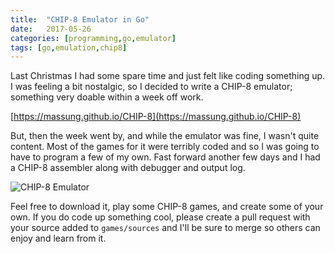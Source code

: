 ```yaml
---
title:  "CHIP-8 Emulator in Go"
date:   2017-05-26
categories: [programming,go,emulator]
tags: [go,emulation,chip8]
---
```

Last Christmas I had some spare time and just felt like coding something up. I was feeling a bit nostalgic, so I decided to write a CHIP-8 emulator; something very doable within a week off work.

[https://massung.github.io/CHIP-8](https://massung.github.io/CHIP-8)

But, then the week went by, and while the emulator was fine, I wasn't quite content. Most of the games for it were terribly coded and so I was going to have to program a few of my own. Fast forward another few days and I had a CHIP-8 assembler along with debugger and output log.

![CHIP-8 Emulator](https://massung.github.io/CHIP-8/data/screencap.gif "Lunar Lander")

Feel free to download it, play some CHIP-8 games, and create some of your own. If you do code up something cool, please create a pull request with your source added to `games/sources` and I'll be sure to merge so others can enjoy and learn from it.
